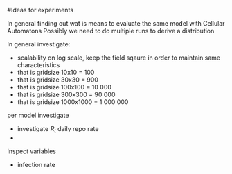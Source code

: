 #Ideas for experiments

In general finding out wat is means to evaluate the same model with Cellular Automatons
Possibly we need to do multiple runs to derive a distribution

In general investigate:
* scalability on log scale, keep the field sqaure in order to maintain same characteristics 
 * that is gridsize 10x10	= 100
 * that is gridsize 30x30	= 900
 * that is gridsize 100x100	= 10 000
 * that is gridsize 300x300	= 90 000
 * that is gridsize 1000x1000	= 1 000 000

per model investigate
* investigate $R_t$ daily repo rate
*


Inspect variables
* infection rate 
